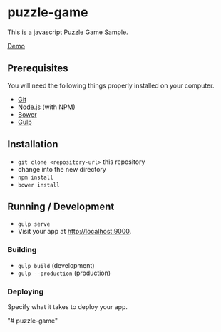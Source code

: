 # puzzle-game

This is a javascript Puzzle Game Sample.

[Demo](https://oz0124.github.io/puzzle-game/)


## Prerequisites

You will need the following things properly installed on your computer.

* [Git](http://git-scm.com/)
* [Node.js](http://nodejs.org/) (with NPM)
* [Bower](http://bower.io/)
* [Gulp](https://gulpjs.com/)

## Installation

* `git clone <repository-url>` this repository
* change into the new directory
* `npm install`
* `bower install`

## Running / Development

* `gulp serve`
* Visit your app at [http://localhost:9000](http://localhost:9000).

### Building

* `gulp build` (development)
* `gulp --production` (production)

### Deploying

Specify what it takes to deploy your app.

"# puzzle-game" 
